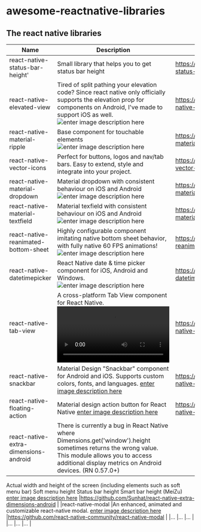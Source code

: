 # awesome-reactnative-libraries

## The react native libraries

|            Name    |Description               |Repository                        |
|------------------|-------------------------------|-----------------------------|
|react-native-status-bar-height'|Small library that helps you to get status bar height            |https://github.com/ovr/react-native-status-bar-height#readme           |
|react-native-elevated-view       |Tired of split pathing your elevation code?  Since react native only officially supports the elevation prop for <View> components on Android, I've made <ElevatedView> to support iOS as well.     ![enter image description here](https://raw.githubusercontent.com/alekhurst/react-native-elevated-view/master/screenshot-ios.png)     |https://github.com/alekhurst/react-native-elevated-view    |
|react-native-material-ripple         |Base component for touchable elements    ![enter image description here](https://cloud.githubusercontent.com/assets/2055622/24832328/459afaf0-1cb6-11e7-975d-accedb67a716.gif)  |https://github.com/n4kz/react-native-material-ripple     |
|react-native-vector-icons       |Perfect for buttons, logos and nav/tab bars. Easy to extend, style and integrate into your project.          |https://github.com/oblador/react-native-vector-icons    |
|react-native-material-dropdown         |Material dropdown with consistent behaviour on iOS and Android ![enter image description here](https://user-images.githubusercontent.com/2055622/27727487-591a807a-5d87-11e7-89f6-f31a442db0c6.gif )| https://github.com/n4kz/react-native-material-dropdown    |
|react-native-material-textfield      | Material texfield with consistent behaviour on iOS and Android ![enter image description here](https://cloud.githubusercontent.com/assets/2055622/24325711/eaa4ff08-11af-11e7-8550-2504c1580979.gif )          |https://github.com/n4kz/react-native-material-textfield     |
|react-native-reanimated-bottom-sheet      |Highly configurable component imitating native bottom sheet behavior, with fully native 60 FPS animations!    ![enter image description here](https://github.com/osdnk/react-native-reanimated-bottom-sheet/blob/master/gifs/1.gif)      |https://github.com/osdnk/react-native-reanimated-bottom-sheet      |
|react-native-datetimepicker         |React Native date & time picker component for iOS, Android and Windows.   ![enter image description here](https://github.com/react-native-datetimepicker/datetimepicker/blob/master/docs/images/android_date.png)       |https://github.com/react-native-datetimepicker/datetimepicker      |
|react-native-tab-view         |A cross-platform Tab View component for React Native.    ![enter image description here](https://raw.githubusercontent.com/satya164/react-native-tab-view/master/demo/demo.mp4)          |https://github.com/satya164/react-native-tab-view     |
|react-native-snackbar         |Material Design "Snackbar" component for Android and iOS. Supports custom colors, fonts, and languages.   [enter image description here](https://github.com/cooperka/react-native-snackbar/blob/master/example/screenshots/snackbar.png)       |https://github.com/cooperka/react-native-snackbar      |
|react-native-floating-action         |Material design action button for React Native   [enter image description here](https://user-images.githubusercontent.com/2914973/37876447-c5f553d0-304c-11e8-8c4f-7d6ef97d752c.gif)        |https://github.com/santomegonzalo/react-native-floating-action      |
| react-native-extra-dimensions-android        |There is currently a bug in React Native where Dimensions.get('window').height sometimes returns the wrong value. This module allows you to access additional display metrics on Android devices. (RN 0.57.0+)
Actual width and height of the screen (including elements such as soft menu bar)
Soft menu height
Status bar height
Smart bar height (MeiZu) [enter image description here](https://github.com/Sunhat/react-native-extra-dimensions-android/blob/master/demo.png)         |https://github.com/Sunhat/react-native-extra-dimensions-android      |
|react-native-modal         |An enhanced, animated and customizable react-native modal.   [enter image description here](https://github.com/react-native-community/react-native-modal/blob/master/.github/images/example-modal.gif)         |https://github.com/react-native-community/react-native-modal      |
|...         |...          |...      |
|...         |...          |...      |
